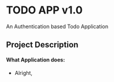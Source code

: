 # TODO APP v1.0
An  Authentication based Todo Application


## Project Description

#### What Application does: 

- Alright, 